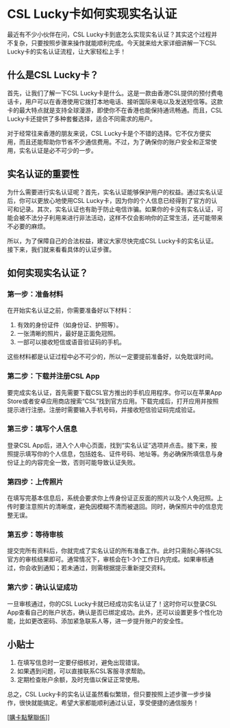 # CSL Lucky卡如何实现实名认证

最近有不少小伙伴在问，CSL Lucky卡到底怎么实现实名认证？其实这个过程并不复杂，只要按照步骤来操作就能顺利完成。今天就来给大家详细讲解一下CSL Lucky卡的实名认证流程，让大家轻松上手！

## 什么是CSL Lucky卡？

首先，让我们了解一下CSL Lucky卡是什么。这是一款由香港CSL提供的预付费电话卡，用户可以在香港使用它拨打本地电话、接听国际来电以及发送短信等。这款卡的最大特点就是支持全球漫游，即使你不在香港也能保持通讯畅通。而且，CSL Lucky卡还提供了多种套餐选择，适合不同需求的用户。

对于经常往来香港的朋友来说，CSL Lucky卡是个不错的选择。它不仅方便实用，而且还能帮助你节省不少通信费用。不过，为了确保你的账户安全和正常使用，实名认证是必不可少的一步。

## 实名认证的重要性

为什么需要进行实名认证呢？首先，实名认证能够保护用户的权益。通过实名认证后，你可以更放心地使用CSL Lucky卡，因为你的个人信息已经得到了官方的认可和记录。其次，实名认证也有助于防止电信诈骗。如果你的卡没有实名认证，可能会被不法分子利用来进行非法活动，这样不仅会影响你的正常生活，还可能带来不必要的麻烦。

所以，为了保障自己的合法权益，建议大家尽快完成CSL Lucky卡的实名认证。接下来，我们就来看看具体的认证步骤。

## 如何实现实名认证？

### 第一步：准备材料

在开始实名认证之前，你需要准备好以下材料：

1. 有效的身份证件（如身份证、护照等）。
2. 一张清晰的照片，最好是正面免冠照。
3. 一部可以接收短信或语音验证码的手机。

这些材料都是认证过程中必不可少的，所以一定要提前准备好，以免耽误时间。

### 第二步：下载并注册CSL App

要完成实名认证，首先需要下载CSL官方推出的手机应用程序。你可以在苹果App Store或者安卓应用商店搜索“CSL”找到官方应用。下载完成后，打开应用并按照提示进行注册。注册时需要输入手机号码，并接收短信验证码完成验证。

### 第三步：填写个人信息

登录CSL App后，进入个人中心页面，找到“实名认证”选项并点击。接下来，按照提示填写你的个人信息，包括姓名、证件号码、地址等。务必确保所填信息与身份证上的内容完全一致，否则可能导致认证失败。

### 第四步：上传照片

在填写完基本信息后，系统会要求你上传身份证正反面的照片以及个人免冠照。上传时要注意照片的清晰度，避免因模糊不清而被退回。同时，确保照片中的信息完整无误。

### 第五步：等待审核

提交完所有资料后，你就完成了实名认证的所有准备工作。此时只需耐心等待CSL官方的审核结果即可。通常情况下，审核会在1-3个工作日内完成。如果审核通过，你会收到通知；若未通过，则需根据提示重新提交资料。

### 第六步：确认认证成功

一旦审核通过，你的CSL Lucky卡就已经成功实名认证了！这时你可以登录CSL App查看自己的账户状态，确认是否已绑定成功。此外，还可以设置更多个性化功能，比如更改密码、添加紧急联系人等，进一步提升账户的安全性。

## 小贴士

1. 在填写信息时一定要仔细核对，避免出现错误。
2. 如果遇到问题，可以直接联系CSL客服寻求帮助。
3. 定期检查账户余额，及时充值以保证正常使用。

总之，CSL Lucky卡的实名认证虽然看似繁琐，但只要按照上述步骤一步步操作，很快就能搞定。希望大家都能顺利通过认证，享受便捷的通信服务！

[[購卡點擊聯係](https://t.me/s/esim1088)]]